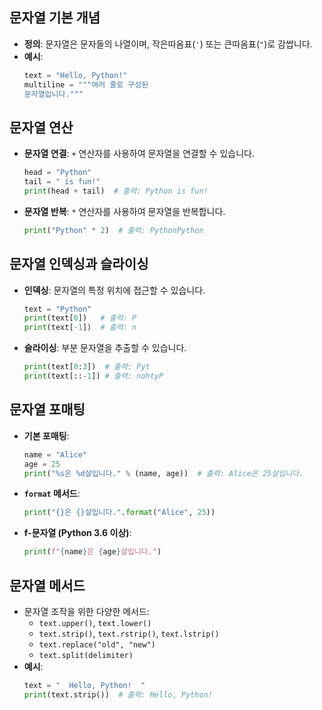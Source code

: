 ## 문자열 기본 개념
- **정의**: 문자열은 문자들의 나열이며, 작은따옴표(`'`) 또는 큰따옴표(`"`)로 감쌉니다.
- **예시**:
  ```python
  text = "Hello, Python!"
  multiline = """여러 줄로 구성된
  문자열입니다."""
  ```

## 문자열 연산
- **문자열 연결**: `+` 연산자를 사용하여 문자열을 연결할 수 있습니다.
  ```python
  head = "Python"
  tail = " is fun!"
  print(head + tail)  # 출력: Python is fun!
  ```
- **문자열 반복**: `*` 연산자를 사용하여 문자열을 반복합니다.
  ```python
  print("Python" * 2)  # 출력: PythonPython
  ```

## 문자열 인덱싱과 슬라이싱
- **인덱싱**: 문자열의 특정 위치에 접근할 수 있습니다.
  ```python
  text = "Python"
  print(text[0])   # 출력: P
  print(text[-1])  # 출력: n
  ```
- **슬라이싱**: 부분 문자열을 추출할 수 있습니다.
  ```python
  print(text[0:3])  # 출력: Pyt
  print(text[::-1]) # 출력: nohtyP
  ```

## 문자열 포매팅
- **기본 포매팅**:
  ```python
  name = "Alice"
  age = 25
  print("%s은 %d살입니다." % (name, age))  # 출력: Alice은 25살입니다.
  ```
- **`format` 메서드**:
  ```python
  print("{}은 {}살입니다.".format("Alice", 25))
  ```
- **f-문자열 (Python 3.6 이상)**:
  ```python
  print(f"{name}은 {age}살입니다.")
  ```

## 문자열 메서드
- 문자열 조작을 위한 다양한 메서드:
  - `text.upper()`, `text.lower()`
  - `text.strip()`, `text.rstrip()`, `text.lstrip()`
  - `text.replace("old", "new")`
  - `text.split(delimiter)`
- **예시**:
  ```python
  text = "  Hello, Python!  "
  print(text.strip())  # 출력: Hello, Python!
  ```
